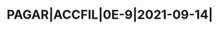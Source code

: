 ---
layout: asset
title: PAGAR|ACCFIL|0E-9|2021-09-14|                               
isin: XS2343819111
---